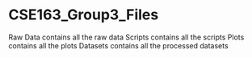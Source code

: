 # CSE163_Group3_Files

Raw Data contains all the raw data
Scripts contains all the scripts
Plots contains all the plots
Datasets contains all the processed datasets
